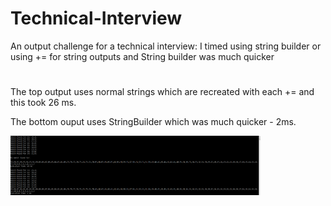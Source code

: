 # Technical-Interview



An output challenge for a technical interview:
I timed using string builder or using += for string outputs and String builder was much quicker 


#
The top output uses normal strings which are recreated with each += and this took 26 ms.







The bottom ouput uses StringBuilder which was much quicker - 2ms. 


<img src="images/timing.png" width="400" >